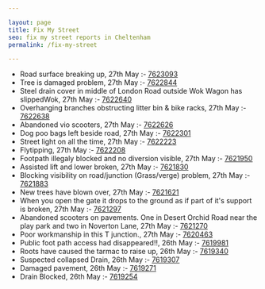 ```yaml
---

layout: page
title: Fix My Street
seo: fix my street reports in Cheltenham
permalink: /fix-my-street

---
```


<!-- fix_marker starts -->

- Road surface breaking up, 27th May :- [7623093](https://www.fixmystreet.com/report/7623093)
- Tree is damaged problem, 27th May :- [7622844](https://www.fixmystreet.com/report/7622844)
- Steel drain cover in middle of London Road outside Wok Wagon has slippedWok, 27th May :- [7622640](https://www.fixmystreet.com/report/7622640)
- Overhanging branches obstructing litter bin & bike racks, 27th May :- [7622638](https://www.fixmystreet.com/report/7622638)
- Abandoned vio scooters, 27th May :- [7622626](https://www.fixmystreet.com/report/7622626)
- Dog poo bags left beside road, 27th May :- [7622301](https://www.fixmystreet.com/report/7622301)
- Street light on all the time, 27th May :- [7622223](https://www.fixmystreet.com/report/7622223)
- Flytipping, 27th May :- [7622208](https://www.fixmystreet.com/report/7622208)
- Footpath illegaly blocked and no diversion visible, 27th May :- [7621950](https://www.fixmystreet.com/report/7621950)
- Assisted lift and lower broken, 27th May :- [7621830](https://www.fixmystreet.com/report/7621830)
- Blocking visibility on road/junction (Grass/verge) problem, 27th May :- [7621883](https://www.fixmystreet.com/report/7621883)
- New trees have blown over, 27th May :- [7621621](https://www.fixmystreet.com/report/7621621)
- When you open the gate it drops to the ground as if part of it's support is broken, 27th May :- [7621297](https://www.fixmystreet.com/report/7621297)
- Abandoned scooters on pavements. One in Desert Orchid Road near the play park and two in Noverton Lane, 27th May :- [7621270](https://www.fixmystreet.com/report/7621270)
- Poor workmanship in this T junction., 27th May :- [7620463](https://www.fixmystreet.com/report/7620463)
- Public foot path access had disappeared!!, 26th May :- [7619981](https://www.fixmystreet.com/report/7619981)
- Roots have caused the tarmac to raise up, 26th May :- [7619340](https://www.fixmystreet.com/report/7619340)
- Suspected collapsed Drain, 26th May :- [7619307](https://www.fixmystreet.com/report/7619307)
- Damaged pavement, 26th May :- [7619271](https://www.fixmystreet.com/report/7619271)
- Drain Blocked, 26th May :- [7619254](https://www.fixmystreet.com/report/7619254)

<!-- fix_marker ends -->